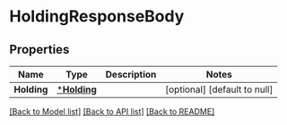 # HoldingResponseBody

## Properties
Name | Type | Description | Notes
------------ | ------------- | ------------- | -------------
**Holding** | [***Holding**](Holding.md) |  | [optional] [default to null]

[[Back to Model list]](../README.md#documentation-for-models) [[Back to API list]](../README.md#documentation-for-api-endpoints) [[Back to README]](../README.md)


